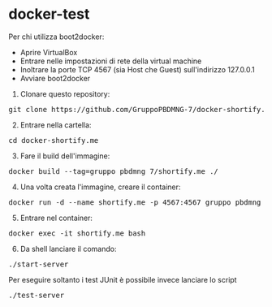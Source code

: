 # docker-test
Per chi utilizza boot2docker:
 - Aprire VirtualBox
 - Entrare nelle impostazioni di rete della virtual machine
 - Inoltrare la porte TCP 4567 (sia Host che Guest) sull'indirizzo 127.0.0.1
 - Avviare boot2docker

1. Clonare questo repository:
<pre>git clone https://github.com/GruppoPBDMNG-7/docker-shortify.me.git</pre>

2. Entrare nella cartella:
<pre>cd docker-shortify.me</pre>

3. Fare il build dell'immagine:
<pre>docker build --tag=gruppo_pbdmng_7/shortify.me ./</pre>

4. Una volta creata l'immagine, creare il container: 
<pre>docker run -d --name shortify.me -p 4567:4567 gruppo_pbdmng_7/shortify.me</pre>

5. Entrare nel container:
<pre>docker exec -it shortify.me bash</pre>

6. Da shell lanciare il comando:
<pre>./start-server</pre>

Per eseguire soltanto i test JUnit è possibile invece lanciare lo script
<pre>./test-server</pre>
